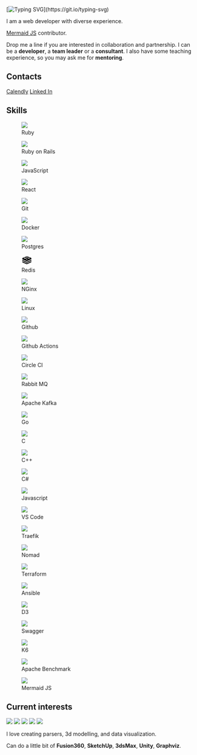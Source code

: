 ---
---

<link rel="stylesheet" href="./styles/index.css">

<!-- [![](https://visitcount.itsvg.in/api?id=nirname&label=Profile%20Views&color=0&icon=5&pretty=true)](https://visitcount.itsvg.in) -->

[![Typing SVG](https://readme-typing-svg.demolab.com?font=Fira+Code&size=18&duration=2000&pause=125&color=249bb3&multiline=true&width=500&height=75&lines=Hello!+Nice+to+meet+you.;I+have+been+programming+for+quite+a+time.;Feel+free+to+contact+me.)](https://git.io/typing-svg)

I am a web developer with diverse experience.

[Mermaid JS](https://github.com/mermaid-js/mermaid) contributor.

Drop me a line if you are interested in collaboration and partnership.
I can be a **developer**, a **team leader** or a **consultant**.
I also have some teaching experience, so you may ask me for **mentoring**.

## Contacts

<a href="https://calendy.com/nirname" class="contact calendly">Calendly</a>
<a href="https://www.linkedin.com/in/nirname" class="contact linkedin">Linked In</a>

## Skills

<div class="grid">
<figure class="tile"><img src="https://simpleicons.org/icons/ruby.svg"             ><figcaption>Ruby                 </figcaption></figure>
<figure class="tile"><img src="https://simpleicons.org/icons/rubyonrails.svg"      ><figcaption>Ruby on Rails        </figcaption></figure>
<figure class="tile"><img src="https://simpleicons.org/icons/javascript.svg"       ><figcaption>JavaScript           </figcaption></figure>
<figure class="tile"><img src="https://simpleicons.org/icons/react.svg"            ><figcaption>React                </figcaption></figure>
<figure class="tile"><img src="https://simpleicons.org/icons/git.svg"              ><figcaption>Git                  </figcaption></figure>
<figure class="tile"><img src="https://simpleicons.org/icons/docker.svg"           ><figcaption>Docker               </figcaption></figure>
<figure class="tile"><img src="https://simpleicons.org/icons/postgresql.svg"       ><figcaption>Postgres             </figcaption></figure>
<figure class="tile"><img src="./icons/redis.svg"                                  ><figcaption>Redis                </figcaption></figure>
<figure class="tile"><img src="https://simpleicons.org/icons/nginx.svg"            ><figcaption>NGinx                </figcaption></figure>
<figure class="tile"><img src="https://simpleicons.org/icons/linux.svg"            ><figcaption>Linux                </figcaption></figure>
<figure class="tile"><img src="https://simpleicons.org/icons/github.svg"           ><figcaption>Github               </figcaption></figure>
<figure class="tile"><img src="https://simpleicons.org/icons/githubactions.svg"    ><figcaption>Github Actions       </figcaption></figure>
<figure class="tile"><img src="https://simpleicons.org/icons/circleci.svg"         ><figcaption>Circle CI            </figcaption></figure>
<figure class="tile"><img src="https://simpleicons.org/icons/rabbitmq.svg"         ><figcaption>Rabbit MQ            </figcaption></figure>
<figure class="tile"><img src="https://simpleicons.org/icons/apachekafka.svg"      ><figcaption>Apache Kafka         </figcaption></figure>
<figure class="tile"><img src="https://simpleicons.org/icons/go.svg"               ><figcaption>Go                   </figcaption></figure>
<figure class="tile"><img src="https://simpleicons.org/icons/c.svg"                ><figcaption>C                    </figcaption></figure>
<figure class="tile"><img src="https://simpleicons.org/icons/cplusplus.svg"        ><figcaption>C++                  </figcaption></figure>
<figure class="tile"><img src="https://simpleicons.org/icons/csharp.svg"           ><figcaption>C#                   </figcaption></figure>
<figure class="tile"><img src="https://simpleicons.org/icons/javascript.svg"       ><figcaption>Javascript           </figcaption></figure>
<figure class="tile"><img src="https://simpleicons.org/icons/visualstudiocode.svg" ><figcaption>VS Code              </figcaption></figure>
<figure class="tile"><img src="https://simpleicons.org/icons/traefikproxy.svg"     ><figcaption>Traefik              </figcaption></figure>
<figure class="tile"><img src="https://simpleicons.org/icons/nomad.svg"            ><figcaption>Nomad                </figcaption></figure>
<figure class="tile"><img src="https://simpleicons.org/icons/terraform.svg"        ><figcaption>Terraform            </figcaption></figure>
<figure class="tile"><img src="https://simpleicons.org/icons/ansible.svg"          ><figcaption>Ansible              </figcaption></figure>
<figure class="tile"><img src="https://simpleicons.org/icons/d3dotjs.svg"          ><figcaption>D3                   </figcaption></figure>
<figure class="tile"><img src="https://simpleicons.org/icons/swagger.svg"          ><figcaption>Swagger              </figcaption></figure>
<figure class="tile"><img src="https://simpleicons.org/icons/k6.svg"               ><figcaption>K6                   </figcaption></figure>
<figure class="tile"><img src="https://simpleicons.org/icons/apache.svg"           ><figcaption>Apache Benchmark     </figcaption></figure>
<figure class="tile"><img src="https://simpleicons.org/icons/mermaid.svg"          ><figcaption>Mermaid JS           </figcaption></figure>
</div>

## Current interests

<img src="https://img.shields.io/badge/Parsers_and_compilers-003049?style=flat-square" height=24 />
<img src="https://img.shields.io/badge/Infrastructure-8300c4?style=flat-square" height=24 />
<img src="https://img.shields.io/badge/Websites-fcbf49?style=flat-square" height=24 />
<img src="https://img.shields.io/badge/Data_visuzlization-1cb08f?style=flat-square" height=24 />
<img src="https://img.shields.io/badge/Computer_graphics-d62828?style=flat-square" height=24 />

I love creating parsers, 3d modelling, and data visualization.

Can do a little bit of
**Fusion360**,
**SketchUp**,
**3dsMax**,
**Unity**,
**Graphviz**.
